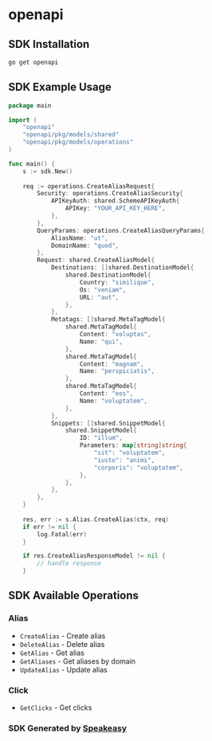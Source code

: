 # openapi

<!-- Start SDK Installation -->
## SDK Installation

```bash
go get openapi
```
<!-- End SDK Installation -->

## SDK Example Usage
<!-- Start SDK Example Usage -->
```go
package main

import (
    "openapi"
    "openapi/pkg/models/shared"
    "openapi/pkg/models/operations"
)

func main() {
    s := sdk.New()
    
    req := operations.CreateAliasRequest{
        Security: operations.CreateAliasSecurity{
            APIKeyAuth: shared.SchemeAPIKeyAuth{
                APIKey: "YOUR_API_KEY_HERE",
            },
        },
        QueryParams: operations.CreateAliasQueryParams{
            AliasName: "ut",
            DomainName: "quod",
        },
        Request: shared.CreateAliasModel{
            Destinations: []shared.DestinationModel{
                shared.DestinationModel{
                    Country: "similique",
                    Os: "veniam",
                    URL: "aut",
                },
            },
            Metatags: []shared.MetaTagModel{
                shared.MetaTagModel{
                    Content: "voluptas",
                    Name: "qui",
                },
                shared.MetaTagModel{
                    Content: "magnam",
                    Name: "perspiciatis",
                },
                shared.MetaTagModel{
                    Content: "eos",
                    Name: "voluptatem",
                },
            },
            Snippets: []shared.SnippetModel{
                shared.SnippetModel{
                    ID: "illum",
                    Parameters: map[string]string{
                        "sit": "voluptatem",
                        "iusto": "animi",
                        "corporis": "voluptatem",
                    },
                },
            },
        },
    }
    
    res, err := s.Alias.CreateAlias(ctx, req)
    if err != nil {
        log.Fatal(err)
    }

    if res.CreateAliasResponseModel != nil {
        // handle response
    }
```
<!-- End SDK Example Usage -->

<!-- Start SDK Available Operations -->
## SDK Available Operations

### Alias

* `CreateAlias` - Create alias
* `DeleteAlias` - Delete alias
* `GetAlias` - Get alias
* `GetAliases` - Get aliases by domain
* `UpdateAlias` - Update alias

### Click

* `GetClicks` - Get clicks

<!-- End SDK Available Operations -->

### SDK Generated by [Speakeasy](https://docs.speakeasyapi.dev/docs/using-speakeasy/client-sdks)
